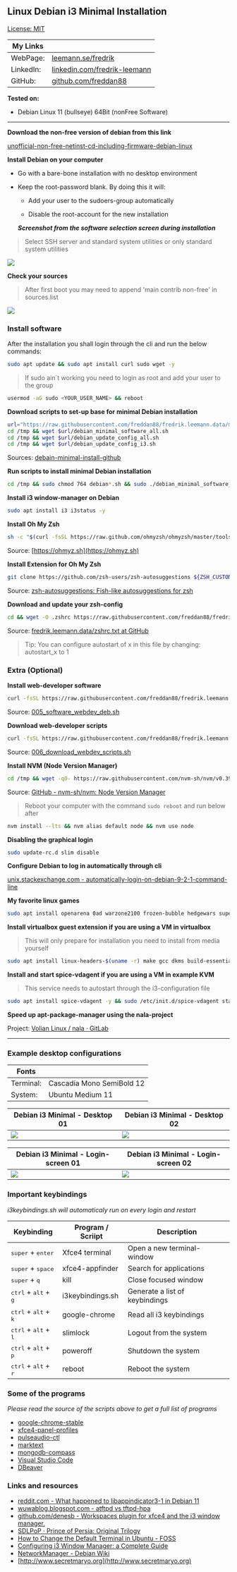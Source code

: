 ## Linux Debian i3 Minimal Installation

[License: MIT](https://choosealicense.com/licenses/mit)

| My Links  |                                                                                      |
| --------- | ------------------------------------------------------------------------------------ |
| WebPage:  | [leemann.se/fredrik](http://www.leemann.se/fredrik)                                  |
| LinkedIn: | [linkedin.com/fredrik-leemann](https://se.linkedin.com/in/fredrik-leemann-821b19110) |
| GitHub:   | [github.com/freddan88](https://github.com/freddan88)                                 |

**Tested on:**

- Debian Linux 11 (bullseye) 64Bit (nonFree Software)

---

**Download the non-free version of debian from this link**

[unofficial-non-free-netinst-cd-including-firmware-debian-linux](https://cdimage.debian.org/cdimage/unofficial/non-free/cd-including-firmware/current/amd64/iso-cd/)

**Install Debian on your computer**

- Go with a bare-bone installation with no desktop environment

- Keep the root-password blank. By doing this it will:

  - Add your user to the sudoers-group automatically

  - Disable the root-account for the new installation

  **_Screenshot from the software selection screen during installation_**

> Select SSH server and standard system utilities or only standard system utilities

![](images/i3-debian-minimal-software-selection-screen.png)

**Check your sources**

> After first boot you may need to append 'main contrib non-free' in sources.list

![](images/i3-debian-minimal-apt-sources.png)

### Install software

After the installation you shall login through the cli and run the below commands:

```bash
sudo apt update && sudo apt install curl sudo wget -y
```

> If sudo ain´t working you need to login as root and add your user to the group

```bash
usermod -aG sudo <YOUR_USER_NAME> && reboot
```

**Download scripts to set-up base for minimal Debian installation**

```bash
url="https://raw.githubusercontent.com/freddan88/fredrik.leemann.data/main/linux/scripts/debain-minimal-install"
cd /tmp && wget $url/debian_minimal_software_all.sh
cd /tmp && wget $url/debian_update_config_all.sh
cd /tmp && wget $url/debian_update_config_i3.sh
```

Sources: [debain-minimal-install-github](https://github.com/freddan88/fredrik.leemann.data/tree/main/linux/scripts/debain-minimal-install)

**Run scripts to install minimal Debian installation**

```bash
cd /tmp && sudo chmod 764 debian*.sh && sudo ./debian_minimal_software_all.sh && ./debian_update_config*.sh
```

**Install i3 window-manager on Debian**

```bash
sudo apt install i3 i3status -y
```

**Install Oh My Zsh**

```bash
sh -c "$(curl -fsSL https://raw.github.com/ohmyzsh/ohmyzsh/master/tools/install.sh)"
```

Source: [https://ohmyz.sh](https://ohmyz.sh)

**Install Extension for Oh My Zsh**

```bash
git clone https://github.com/zsh-users/zsh-autosuggestions ${ZSH_CUSTOM:-~/.oh-my-zsh/custom}/plugins/zsh-autosuggestions
```

Source: [zsh-autosuggestions: Fish-like autosuggestions for zsh](https://github.com/zsh-users/zsh-autosuggestions)

**Download and update your zsh-config**

```bash
cd && wget -O .zshrc https://raw.githubusercontent.com/freddan88/fredrik.leemann.data/main/linux/configurations/shells/zshrc
```

Source: [fredrik.leemann.data/zshrc.txt at GitHub](https://github.com/freddan88/fredrik.leemann.data/blob/main/linux/configurations/shells/zshrc.txt)

> Tip: You can configure autostart of x in this file by changing: autostart_x to 1

### Extra (Optional)

**Install web-developer software**

```bash
curl -fsSL https://raw.githubusercontent.com/freddan88/fredrik.leemann.data/main/linux/scripts/i3-debian-minimal-install/005_software_webdev_deb.sh | sudo sh
```

Source: [005_software_webdev_deb.sh](https://github.com/freddan88/fredrik.leemann.data/blob/main/linux/scripts/i3-debian-minimal-install/005_software_webdev_deb.sh)

**Download web-developer scripts**

```bash
curl -fsSL https://raw.githubusercontent.com/freddan88/fredrik.leemann.data/main/linux/scripts/i3-debian-minimal-install/006_download_webdev_scripts.sh | sudo sh
```

Source: [006_download_webdev_scripts.sh](https://github.com/freddan88/fredrik.leemann.data/blob/main/linux/scripts/i3-debian-minimal-install/006_download_webdev_scripts.sh)

**Install NVM (Node Version Manager)**

```bash
cd /tmp && wget -qO- https://raw.githubusercontent.com/nvm-sh/nvm/v0.39.1/install.sh | bash
```

Source: [GitHub - nvm-sh/nvm: Node Version Manager](https://github.com/nvm-sh/nvm)

> Reboot your computer with the command `sudo reboot` and run below after

```bash
nvm install --lts && nvm alias default node && nvm use node
```

**Disabling the graphical login**

```bash
sudo update-rc.d slim disable
```

**Configure Debian to log in automatically through cli**

[unix.stackexchange.com - automatically-login-on-debian-9-2-1-command-line](https://unix.stackexchange.com/questions/401759/automatically-login-on-debian-9-2-1-command-line)

**My favorite linux games**

```bash
sudo apt install openarena 0ad warzone2100 frozen-bubble hedgewars supertux supertuxkart quadrapassel xmoto pinball pinball-table-gnu pinball-table-hurd gnome-nibbles teeworlds -y
```

**Install virtualbox guest extension if you are using a VM in virtualbox**

> This will only prepare for installation you need to install from media yourself

```bash
sudo apt install linux-headers-$(uname -r) make gcc dkms build-essential -y
```

**Install and start spice-vdagent if you are using a VM in example KVM**

> This service needs to autostart through the i3-configuration file

```bash
sudo apt install spice-vdagent -y && sudo /etc/init.d/spice-vdagent start
```

**Speed up apt-package-manager using the nala-project**

Project: [Volian Linux / nala · GitLab](https://gitlab.com/volian/nala)

---

### Example desktop configurations

| Fonts     |                           |
| --------- | ------------------------- |
| Terminal: | Cascadia Mono SemiBold 12 |
| System:   | Ubuntu Medium 11          |

| Debian i3 Minimal - Desktop 01                       | Debian i3 Minimal - Desktop 02                       |
| ---------------------------------------------------- | ---------------------------------------------------- |
| ![](images/i3-debian-minimal-desktop-example-01.png) | ![](images/i3-debian-minimal-desktop-example-02.png) |

| Debian i3 Minimal - Login-screen 01               | Debian i3 Minimal - Login-screen 02         |
| ------------------------------------------------- | ------------------------------------------- |
| ![](images/i3-debian-minimal-graphical-login.png) | ![](images/i3-debian-minimal-cli-login.png) |

### Important keybindings

_i3keybindings.sh will automaticaly run on every login and restart_

| Keybinding                                      | Program / Scriipt | Description                    |
| ----------------------------------------------- | ----------------- | ------------------------------ |
| <kbd>super</kbd> + <kbd>enter</kbd>             | Xfce4 terminal    | Open a new terminal-window     |
| <kbd>super</kbd> + <kbd>space</kbd>             | xfce4-appfinder   | Search for applications        |
| <kbd>super</kbd> + <kbd>q</kbd>                 | kill              | Close focused window           |
| <kbd>ctrl</kbd> + <kbd>alt</kbd> + <kbd>g</kbd> | i3keybindings.sh  | Generate a list of keybindings |
| <kbd>ctrl</kbd> + <kbd>alt</kbd> + <kbd>k</kbd> | google-chrome     | Read all i3 keybindings        |
| <kbd>ctrl</kbd> + <kbd>alt</kbd> + <kbd>l</kbd> | slimlock          | Logout from the system         |
| <kbd>ctrl</kbd> + <kbd>alt</kbd> + <kbd>p</kbd> | poweroff          | Shutdown the system            |
| <kbd>ctrl</kbd> + <kbd>alt</kbd> + <kbd>r</kbd> | reboot            | Reboot the system              |

### Some of the programs

_Please read the source of the scripts above to get a full list of programs_

- [google-chrome-stable](https://dl.google.com/linux/direct/google-chrome-stable_current_amd64.deb "Link to download the Latest Stable Build of Google's Web Browser for deb-linux 64Bit")
- [xfce4-panel-profiles](http://mirrors.kernel.org/ubuntu/pool/universe/x/xfce4-panel-profiles/xfce4-panel-profiles_1.0.13-0ubuntu2_all.deb "Save/restore xfce4-panel-configurations")
- [pulseaudio-ctl](https://github.com/graysky2/pulseaudio-ctl "Control pulseaudio volume from the shell or keyboard")
- [marktext](https://github.com/marktext/marktext "Edit and Create Markdown-documents")
- [mongodb-compass](https://www.mongodb.com/try/download/compass "Manage MongoDB Databases")
- [Visual Studio Code](https://code.visualstudio.com "My Preferred Code Editor")
- [DBeaver](https://dbeaver.io/download "Universal Database Management Tool")

### Links and resources

- [reddit.com - What happened to libappindicator3-1 in Debian 11](https://www.reddit.com/r/debian/comments/pn1oia/what_happened_to_libappindicator31_in_debian_11)
- [wuwablog.blogspot.com - atftpd vs tftpd-hpa](http://wuwablog.blogspot.com/2018/07/atftpd-vs-tftpd-hpa.html)
- [github.com/denesb - Workspaces plugin for xfce4 and the i3 window manager.](https://github.com/denesb/xfce4-i3-workspaces-plugin)
- [SDLPoP · Prince of Persia: Original Trilogy](https://www.popot.org/get_the_games.php?game=SDLPoP)
- [How to Change the Default Terminal in Ubuntu - FOSS](https://itsfoss.com/change-default-terminal-ubuntu)
- [Configuring i3 Window Manager: a Complete Guide](https://thevaluable.dev/i3-config-mouseless)
- [NetworkManager - Debian Wiki](https://wiki.debian.org/NetworkManager)
- [http://www.secretmaryo.org](http://www.secretmaryo.org)
